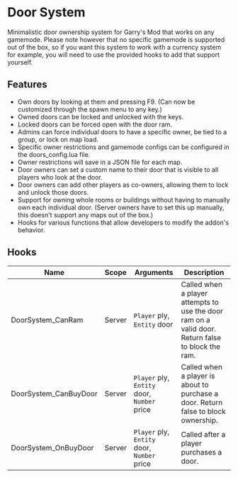 # Door System
Minimalistic door ownership system for Garry's Mod that works on any gamemode. Please note however that no specific gamemode is supported out of the box, so if you want this system to work with a currency system for example, you will need to use the provided hooks to add that support yourself.

## Features
- Own doors by looking at them and pressing F9. (Can now be customized through the spawn menu to any key.)
- Owned doors can be locked and unlocked with the keys.
- Locked doors can be forced open with the door ram.
- Admins can force individual doors to have a specific owner, be tied to a group, or lock on map load.
- Specific owner restrictions and gamemode configs can be configured in the doors_config.lua file.
- Owner restrictions will save in a JSON file for each map.
- Door owners can set a custom name to their door that is visible to all players who look at the door.
- Door owners can add other players as co-owners, allowing them to lock and unlock those doors.
- Support for owning whole rooms or buildings without having to manually own each individual door. (Server owners have to set this up manually, this doesn't support any maps out of the box.)
- Hooks for various functions that allow developers to modify the addon's behavior.

## Hooks
|Name|Scope|Arguments|Description|
|----|-----|---------|-----------|
|DoorSystem_CanRam|Server|`Player` ply, `Entity` door|Called when a player attempts to use the door ram on a valid door. Return false to block the ram.|
|DoorSystem_CanBuyDoor|Server|`Player` ply, `Entity` door, `Number` price|Called when a player is about to purchase a door. Return false to block ownership.|
|DoorSystem_OnBuyDoor|Server|`Player` ply, `Entity` door, `Number` price|Called after a player purchases a door.|
